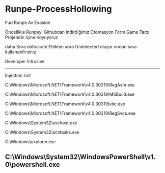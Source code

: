 # Runpe-ProcessHollowing
Fud Runpe Av Evasion

Öncellikle Runpeyi Githubdan indirdiğimiz Otomasyon Form Game Tarzı Projelerin İçine Koyuyoruz 

daha Sora obfuscate Ettikten sora Undetected oluyor ondan sora kullanabilirsiniz 

Developer İntrusive


-------------------------------------------------------------
İnjection List

C:\\Windows\\Microsoft.NET\\Framework\\v4.0.30319\\RegAsm.exe

C:\\Windows\\Microsoft.NET\\Framework\\v4.0.30319\\MSBuild.exe

C:\\Windows\\Microsoft.NET\\Framework\\v4.0.30319\\vbc.exe

C:\\Windows\\Microsoft.NET\\Framework\\v4.0.30319\\RegSvcs.exe

C:\\Windows\\System32\\svchost.exe

C:\\Windows\\System32\\schtasks.exe

C:\\Windows\\explorer.exe

C:\\Windows\\System32\\WindowsPowerShell\\v1.0\\powershell.exe
-------------------------------------------------------------
